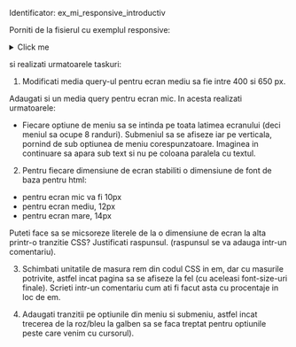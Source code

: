 Identificator: ex_mi_responsive_introductiv

Porniti de la fisierul cu exemplul responsive:

<details>
<summary> Click me </summary>

```
<!doctype html>
<html>
<head>

	<meta name="viewport" content="width=device-width, initial-scale=1.0">

	<style>
	html{
		font-size: 16px;
		}
		
	*{ /* resetarea spatierilor */
		margin:0px;
		padding:0px;
		text-indent:0px;
	}
	

	main{
		padding-left:10%;
		padding-right:10%;
		padding-top:50px;
	}


/* ------------coloane ------------------*/

	p.text{
		width:60%;
		float:left;
	}
	figure.img-wrap{
		width:40%;
		float:left;
	}

	figure.img-wrap>img{
		width:100%;
		height:auto;
		
	}

/* ------------meniu ------------------*/
	nav{
		width:100%;
		position:fixed;
	}

	ul.menu>li, ul.menu>li>ul.submenu>li{
		display:block;
		
		font-size:1.2rem;
		font-weight:bold;
		height:1.2rem;
		line-height:1.2rem;
		text-align:center;		
		list-style-type:none;
		overflow:hidden;
	}
	ul.menu>li{
	 float:left;
	 width:12.5%;
	}
	ul.submenu>li{
	 width:100%;
	}
	ul.menu>li>a,ul.menu>li>div,ul.submenu>li>a{
		display:block;
		height:	100%;
		text-decoration:none;
		color:black;
	}
	ul.menu>li:nth-of-type(even) a, ul.menu>li:nth-of-type(even) div{
		background:pink;
	}
	ul.menu>li:nth-of-type(odd) a, ul.menu>li:nth-of-type(odd) div{
		background:lightblue;
	}

	ul.menu>li>ul.submenu{
		position:relative;
		top:0px;
	}

	ul.menu>li>ul.submenu>li
	{
		border-top:1px solid black;
	}
	ul.menu>li>ul.submenu>li:last-child
	{
		border-bottom:1px solid black;
	}

	ul.menu>li>a:hover, ul.submenu>li>a:hover{
		background:yellow;
	}
	ul.menu>li:hover{
		overflow:visible;
	}
	
	
	
	
	@media screen and (min-width:400px) and (max-width:700px){
		p.text{
		float:none;
		width:100%;
		}
		figure.img-wrap{
		width:100%;
		}
		
		ul.menu>li{
		 width:25%;
		}

		ul.menu>li:hover ul.submenu{
			width:100vw;
			position:absolute;
			left:0px;
			top:1.2rem;
			border-top:1px solid magenta;
			border-bottom:1px solid black;
		}
		
		ul.menu>li:nth-of-type(even):hover ul.submenu{
				background:pink;
		}
		ul.menu>li:nth-of-type(odd):hover ul.submenu{
				background:lightblue;
		}
		ul.menu>li:hover ul.submenu>li{
			float:left;
			width:15%;
			border:none;
		}
	}
	/* ce stil se aplica pentru width-ul ferestrei egal cu 400px? */
	@media screen and (max-width:400px){
		p.text{
		float:none;
		width:100%;
		}
		figure.img-wrap{
		width:100%;
		}
	}
	</style>
</head>
<body>
<header>
	<nav class="wrapper">
		<ul class="menu">
			<li><a href="#">B1</a></li>
			<li>
				<div>B2</div>
				<ul class="submenu">
					<li><a href="#">B2-SB1</a></li>
					<li><a href="#">B2-SB2</a></li>
				</ul>
			</li>
			<li>
				<div>B3</div>
				<ul class="submenu">
					<li><a href="#">B3-SB1</a></li>
					<li><a href="#">B3-SB2</a></li>
				</ul>
			</li>
			<li><a href="#">B4</a></li>
			<li><a href="#">B5</a></li>
			<li><a href="#">B6</a></li>
			<li><a href="#">B7</a></li>
			<li><a href="#">B8</a></li>
		</ul>
	</nav>
</header>
<main>
	<h2>Happy</h2>
	<p class="text">ceva ceva ceva ceva ceva ceva ceva ceva ceva ceva ceva ceva ceva ceva ceva ceva ceva ceva ceva ceva ceva ceva ceva ceva ceva ceva ceva ceva ceva ceva ceva ceva ceva ceva ceva ceva ceva ceva ceva ceva ceva ceva ceva ceva ceva ceva ceva ceva ceva ceva ceva ceva ceva ceva ceva ceva ceva ceva ceva ceva ceva ceva ceva ceva ceva ceva ceva ceva ceva ceva ceva ceva ceva ceva ceva ceva ceva ceva ceva ceva ceva ceva ceva ceva ceva ceva ceva ceva ceva ceva ceva ceva ceva ceva ceva ceva ceva ceva ceva ceva ceva ceva ceva ceva ceva ceva ceva ceva ceva ceva ceva ceva ceva ceva ceva ceva ceva ceva ceva ceva ceva ceva ceva ceva ceva ceva ceva ceva ceva ceva ceva ceva ceva ceva ceva ceva ceva ceva ceva ceva ceva ceva ceva ceva ceva ceva ceva ceva ceva ceva ceva ceva ceva ceva ceva ceva ceva ceva ceva ceva ceva ceva ceva ceva ceva ceva ceva ceva ceva ceva ceva ceva ceva ceva ceva ceva ceva ceva ceva ceva ceva ceva ceva ceva ceva ceva ceva ceva ceva ceva ceva ceva ceva ceva ceva ceva ceva ceva ceva ceva ceva ceva ceva ceva ceva ceva ceva ceva ceva ceva ceva ceva ceva ceva ceva ceva ceva ceva ceva ceva ceva ceva ceva ceva ceva ceva ceva ceva ceva ceva ceva ceva ceva ceva ceva ceva ceva ceva ceva ceva ceva ceva ceva ceva ceva ceva ceva ceva ceva ceva ceva ceva ceva ceva ceva ceva ceva ceva ceva ceva ceva ceva ceva ceva ceva ceva ceva ceva ceva ceva ceva ceva ceva ceva ceva ceva ceva ceva ceva ceva ceva ceva ceva ceva ceva ceva ceva ceva ceva ceva ceva ceva ceva ceva ceva ceva ceva ceva ceva ceva ceva ceva ceva ceva ceva ceva ceva ceva ceva ceva ceva ceva ceva ceva ceva ceva ceva ceva ceva ceva ceva ceva ceva ceva ceva ceva ceva ceva ceva ceva ceva ceva ceva ceva ceva ceva ceva ceva ceva </p>
	<figure class="img-wrap">
		<img alt="robots image" class="responsive" src="http://image.shutterstock.com/display_pic_with_logo/285580/105987983/stock-vector-illustration-of-best-friends-ever-cat-and-dog-105987983.jpg" >
		<figcaption>Miau Ham</figcaption>
	</figure>
</main>
</body>
</html>
```

</details>

si realizati urmatoarele taskuri:

1) Modificati media query-ul pentru ecran mediu sa fie intre 400 si 650 px.

Adaugati si un media query pentru ecran mic. In acesta realizati urmatoarele:

- Fiecare optiune de meniu sa se intinda pe toata latimea ecranului (deci meniul sa ocupe 8 randuri). Submeniul sa se afiseze iar pe verticala, pornind de sub optiunea de meniu corespunzatoare. Imaginea in continuare sa apara sub text si nu pe coloana paralela cu textul.

2) Pentru fiecare dimensiune de ecran stabiliti o dimensiune de font de baza pentru html:

- pentru ecran mic va fi 10px
- pentru ecran mediu, 12px
- pentru ecran mare, 14px

Puteti face sa se micsoreze literele de la o dimensiune de ecran la alta printr-o tranzitie CSS? Justificati raspunsul. (raspunsul se va adauga intr-un comentariu).

3) Schimbati unitatile de masura rem din codul CSS in em, dar cu masurile potrivite, astfel incat pagina sa se afiseze la fel (cu aceleasi font-size-uri finale). Scrieti intr-un comentariu cum ati fi facut asta cu procentaje in loc de em.

4) Adaugati tranzitii pe optiunile din meniu si submeniu, astfel incat trecerea de la roz/bleu la galben sa se faca treptat pentru optiunile peste care venim cu cursorul).